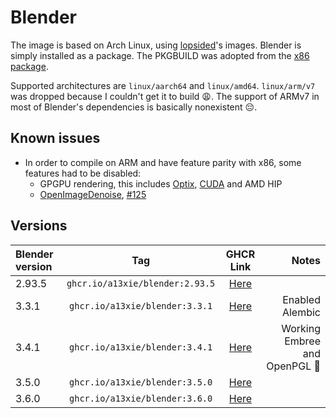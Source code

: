 # Blender
The image is based on Arch Linux, using [lopsided](https://github.com/lopsided98/archlinux-docker)'s images. Blender is simply installed as a package.
The PKGBUILD was adopted from the [x86 package](https://gitlab.archlinux.org/archlinux/packaging/packages/blender).

Supported architectures are `linux/aarch64` and `linux/amd64`. `linux/arm/v7` was dropped because I couldn't get it to build 😩. The support of ARMv7 in most of Blender's dependencies is basically nonexistent 😔.

## Known issues
 - In order to compile on ARM and have feature parity with x86, some features had to be disabled:
   - GPGPU rendering, this includes [Optix](https://developer.nvidia.com/rtx/ray-tracing/optix), [CUDA](https://developer.nvidia.com/cuda-toolkit) and AMD HIP
   - [OpenImageDenoise](https://www.openimagedenoise.org/), [#125](https://github.com/OpenImageDenoise/oidn/issues/125)

## Versions
| Blender version | Tag                             | GHCR Link                                                                                   | Notes              |
| :-------------- | :-------------:                 | :-------------:                                                                             | --------------:    |
| 2.93.5          | `ghcr.io/a13xie/blender:2.93.5` | [Here](https://github.com/a13xie/blender-docker/pkgs/container/blender/13501502?tag=2.93.5) |                    |
| 3.3.1           | `ghcr.io/a13xie/blender:3.3.1`  | [Here](https://github.com/a13xie/blender-docker/pkgs/container/blender/49516186?tag=3.3.1)  | Enabled Alembic    |
| 3.4.1           | `ghcr.io/a13xie/blender:3.4.1`  | [Here](https://github.com/a13xie/blender-docker/pkgs/container/blender/76737222?tag=3.4.1)  | Working Embree and OpenPGL 🎉  |
| 3.5.0           | `ghcr.io/a13xie/blender:3.5.0`  | [Here](https://github.com/a13xie/blender-docker/pkgs/container/blender/81879703?tag=3.5.0)  |                    |
| 3.6.0           | `ghcr.io/a13xie/blender:3.6.0`  | [Here](https://github.com/a13xie/blender-docker/pkgs/container/blender/107209634?tag=3.6.0)  |                    |
